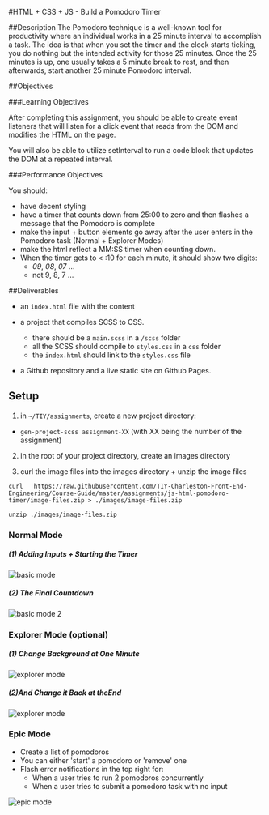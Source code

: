 #HTML + CSS + JS - Build a Pomodoro Timer


##Description
The Pomodoro technique is a well-known tool for productivity where an individual works in a 25 minute interval to accomplish a task. The idea is that when you set the timer and the clock starts ticking, you do nothing but the intended activity for those 25 minutes. Once the 25 minutes is up, one usually takes a 5 minute break to rest, and then afterwards, start another 25 minute Pomodoro interval.

##Objectives

###Learning Objectives

After completing this assignment, you should be able to create event listeners that will listen for a click event that reads from the DOM and modifies the HTML on the page.

You will also be able to utilize setInterval to run a code block that updates the DOM at a repeated interval.

###Performance Objectives

You should:
- have decent styling
- have a timer that counts down from 25:00 to zero and then flashes a message that the Pomodoro is complete
- make the input + button elements go away after the user enters in the Pomodoro task (Normal + Explorer Modes)
- make the html reflect a MM:SS timer when counting down.
- When the timer gets to < :10 for each minute, it should show two digits:
  - *09*, *08*, *07* ...
  - not 9, 8, 7 ...

##Deliverables
- an `index.html` file with the content

- a project that compiles SCSS to CSS.
  - there should be a `main.scss` in a `/scss` folder
  - all the SCSS should compile to `styles.css` in a `css` folder
  - the `index.html` should link to the `styles.css` file

- a Github repository and a live static site on Github Pages.

## Setup
1. in `~/TIY/assignments`, create a new project directory:
  - `gen-project-scss assignment-XX` (with XX being the number of the assignment)

2. in the root of your project directory, create an images directory

3.   curl the image files into the images directory + unzip the image files
  ```
  curl   https://raw.githubusercontent.com/TIY-Charleston-Front-End-Engineering/Course-Guide/master/assignments/js-html-pomodoro-timer/image-files.zip > ./images/image-files.zip
  
  unzip ./images/image-files.zip
  ```


### Normal Mode
##### (1) Adding Inputs + Starting the Timer
![basic mode](./gif-examples/pomodoro-normal-part-1.gif?raw=true)

##### (2) The Final Countdown
![basic mode 2](./gif-examples/pomodoro-normal-part-2.gif?raw=true)

### Explorer Mode (optional)
##### (1) Change Background at One Minute
![explorer mode](./gif-examples/pomodoro-explorer-mode-part-1.gif?raw=true)

##### (2)And Change it Back at theEnd
![explorer mode](./gif-examples/pomodoro-explorer-mode-part-2.gif?raw=true)

### Epic Mode
- Create a list of pomodoros
- You can either 'start' a pomodoro or 'remove' one
- Flash error notifications in the top right for:
  - When a user tries to run 2 pomodoros concurrently
  - When a user tries to submit a pomodoro task with no input

![epic mode](./gif-examples/pomodoro-epic-mode.gif?raw=true)
